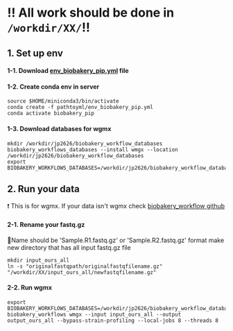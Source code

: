 # :bangbang: All work should be done in ```/workdir/XX/```:bangbang:
## 1. Set up env
#### 1-1. Download [env_biobakery_pip.yml](https://github.com/parkjooyoung99/Poole-lab/blob/main/Biobakery_workflow/env_biobakery_pip.yml) file
#### 1-2. Create conda env in server
```
source $HOME/miniconda3/bin/activate
conda create -f pathtoyml/env_biobakery_pip.yml
conda activate biobakery_pip
```
#### 1-3. Download databases for wgmx ####
```
mkdir /workdir/jp2626/biobakery_workflow_databases
biobakery_workflows_databases --install wmgx --location  /workdir/jp2626/biobakery_workflow_databases
export BIOBAKERY_WORKFLOWS_DATABASES=/workdir/jp2626/biobakery_workflow_databases
```
## 2. Run your data
:heavy_exclamation_mark: This is for wgmx. If your data isn't wgmx check [biobakery_workflow github](https://github.com/biobakery/biobakery_workflows)

#### 2-1. Rename your fastq.gz ####
:small_red_triangle_down:Name should be 'Sample.R1.fastq.gz' or 'Sample.R2.fastq.gz' format
make new directory that has all input fastq.gz file
```
mkdir input_ours_all
ln -s "originalfastqpath/originalfastqfilename.gz" "/workdir/XX/input_ours_all/newfastqfilename.gz"
```
#### 2-2. Run wgmx ####
```
export BIOBAKERY_WORKFLOWS_DATABASES=/workdir/jp2626/biobakery_workflow_databases
biobakery_workflows wmgx --input input_ours_all --output output_ours_all --bypass-strain-profiling --local-jobs 8 --threads 8
```


